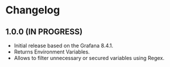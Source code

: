 # Changelog

## 1.0.0 (IN PROGRESS)

- Initial release based on the Grafana 8.4.1.
- Returns Environment Variables.
- Allows to filter unnecessary or secured variables using Regex.
